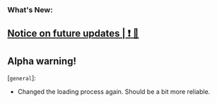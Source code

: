 ### What's New:

## [Notice on future updates | ❗ 🔄](https://github.com/melontini/andromeda/discussions/94)

## Alpha warning!

[`general`]:

* Changed the loading process again. Should be a bit more reliable.